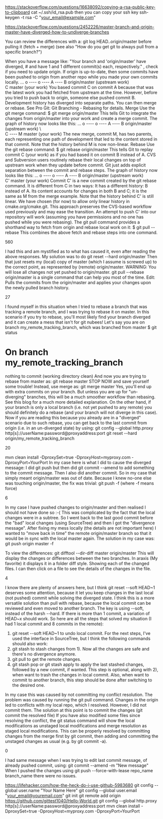 https://stackoverflow.com/questions/16638092/copying-a-rsa-public-key-to-clipboard
cat ~/.ssh/id_rsa.pub
then you can copy your ssh key
ssh-keygen -t rsa -C "your_email@example.com"

https://stackoverflow.com/questions/2452226/master-branch-and-origin-master-have-diverged-how-to-undiverge-branches

You can review the differences with a:
git log HEAD..origin/master
before pulling it (fetch + merge) (see also "How do you get git to always pull from a specific branch?")

When you have a message like:
"Your branch and 'origin/master' have diverged, # and have 1 and 1 different commit(s) each, respectively."
, check if you need to update origin. If origin is up-to-date, then some commits have been pushed to origin from another repo while you made your own commits locally.
... o ---- o ---- A ---- B  origin/master (upstream work)
                   \
                    C  master (your work)
You based commit C on commit A because that was the latest work you had fetched from upstream at the time.
However, before you tried to push back to origin, someone else pushed commit B.
Development history has diverged into separate paths. 
You can then merge or rebase. See Pro Git: Git Branching - Rebasing for details.
Merge
Use the git merge command:
$ git merge origin/master
This tells Git to integrate the changes from origin/master into your work and create a merge commit.
The graph of history now looks like this: 
... o ---- o ---- A ---- B  origin/master (upstream work)
                   \      \
                    C ---- M  master (your work)
The new merge, commit M, has two parents, each representing one path of development that led to the content stored in that commit.
Note that the history behind M is now non-linear.
Rebase
Use the git rebase command:
$ git rebase origin/master
This tells Git to replay commit C (your work) as if you had based it on commit B instead of A.
CVS and Subversion users routinely rebase their local changes on top of upstream work when they update before commit.
Git just adds explicit separation between the commit and rebase steps.
The graph of history now looks like this:
... o ---- o ---- A ---- B  origin/master (upstream work)
                          \
                           C'  master (your work)
Commit C' is a new commit created by the git rebase command.
It is different from C in two ways:
It has a different history: B instead of A.
Its content accounts for changes in both B and C; it is the same as M from the merge example. 
Note that the history behind C' is still linear.
We have chosen (for now) to allow only linear history in cmake.org/cmake.git.
This approach preserves the CVS-based workflow used previously and may ease the transition.
An attempt to push C' into our repository will work (assuming you have permissions and no one has pushed while you were rebasing).
The git pull command provides a shorthand way to fetch from origin and rebase local work on it:
$ git pull --rebase
This combines the above fetch and rebase steps into one command. 

560

I had this and am mystified as to what has caused it, even after reading the above responses. My solution was to do
git reset --hard origin/master
Then that just resets my (local) copy of master (which I assume is screwed up) to the correct point, as represented by (remote) origin/master.
WARNING: You will lose all changes not yet pushed to origin/master.
git pull --rebase origin/master 
is a single command that can help you most of the time.
Edit: Pulls the commits from the origin/master and applies your changes upon the newly pulled branch history.

27

I found myself in this situation when I tried to rebase a branch that was tracking a remote branch, and I was trying to rebase it on master. In this scenario if you try to rebase, you'll most likely find your branch diverged and it can create a mess that isn't for git nubees!
Let's say you are on branch my_remote_tracking_branch, which was branched from master
$ git status
# On branch my_remote_tracking_branch
nothing to commit (working directory clean)
And now you are trying to rebase from master as:
git rebase master
STOP NOW and save yourself some trouble! Instead, use merge as:
git merge master
Yes, you'll end up with extra commits on your branch. But unless you are up for "un-diverging" branches, this will be a much smoother workflow than rebasing. See this blog for a much more detailed explanation.
On the other hand, if your branch is only a local branch (i.e. not yet pushed to any remote) you should 
definitely do a rebase (and your branch will not diverge in this case).
Now if you are reading this because you already are in a "diverged" scenario due to such rebase, you can get back to the last commit from origin (i.e. in an un-diverged state) by using:
git config --global http.proxy http[s]://userName:password@proxyaddress:port git reset --hard origin/my_remote_tracking_branch

20

mvn clean install -DproxySet=true -DproxyHost=myproxy.com -DproxyPort=YourPort 
In my case here is what I did to cause the diverged message: I did git push but then did git commit --amend to add something to the commit message. Then I also did another commit.
So in my case that simply meant origin/master was out of date. Because I knew no-one else was touching origin/master, the fix was trivial: git push -f (where -f means force)


6

In my case I have pushed changes to origin/master and then realised I should not have done so :-( This was complicated by the fact that the local changes were in a subtree. So I went back to the last good commit before the "bad" local changes (using SourceTree) and then I got the "divergence message".
After fixing my mess locally (the details are not important here) I wanted to "move back in time" the remote origin/master branch so that it would be in sync with the local master again. The solution in my case was:
git push origin master -f

To view the differences:
git difftool --dir-diff master origin/master
This will display the changes or differences between the two branches. In araxis (My favorite) it displays it in a folder diff style. Showing each of the changed files. I can then click on a file to see the details of the changes in the file.


4

I know there are plenty of answers here, but I think git reset --soft HEAD~1 deserves some attention, because it let you keep changes in the last local (not pushed) commit while solving the diverged state. I think this is a more versatile solution than pull with rebase, because the local commit can be reviewed and even moved to another branch.
The key is using --soft, instead of the harsh --hard. If there is more than 1 commit, a variation of HEAD~x should work. So here are all the steps that solved my situation (I had 1 local commit and 8 commits in the remote):
1) git reset --soft HEAD~1 to undo local commit. For the next steps, I've used the interface in SourceTree, but I think the following commands should also work:
2) git stash to stash changes from 1). Now all the changes are safe and there's no divergence anymore.
3) git pull to get the remote changes.
4) git stash pop or git stash apply to apply the last stashed changes, followed by a new commit, if wanted. This step is optional, along with 2), when want to trash the changes in local commit. Also, when want to commit to another branch, this step should be done after switching to the desired one. 

In my case this was caused by not committing my conflict resolution.
The problem was caused by running the git pull command. Changes in the origin led to conflicts with my local repo, which I resolved. However, I did not commit them. The solution at this point is to commit the changes (git commit the resolved file)
If you have also modified some files since resolving the conflict, the git status command will show the local modifications as unstaged local modifications and merge resolution as staged local modifications. This can be properly resolved by committing changes from the merge first by git commit, then adding and committing the unstaged changes as usual (e.g. by git commit -a). 


0

I had same message when I was trying to edit last commit message, of already pushed commit, using: git commit --amend -m "New message" When I pushed the changes using git push --force-with-lease repo_name branch_name there were no issues.



https://lifehacker.com/how-the-heck-do-i-use-github-5983680
git config --global user.name "Your Name Here"
git config --global user.email "your_email@youremail.com"
git init
git remote add origin https://github.com/gittest1040/Hello-World.git
git config --global http.proxy http[s]://userName:password@proxyaddress:port 
mvn clean install -DproxySet=true -DproxyHost=myproxy.com -DproxyPort=YourPort 
